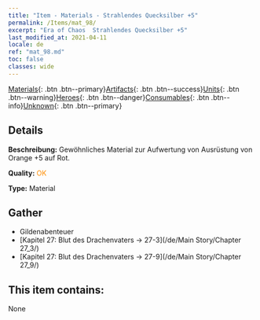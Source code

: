 ```yaml
---
title: "Item - Materials - Strahlendes Quecksilber +5"
permalink: /Items/mat_98/
excerpt: "Era of Chaos  Strahlendes Quecksilber +5"
last_modified_at: 2021-04-11
locale: de
ref: "mat_98.md"
toc: false
classes: wide
---
```

 [Materials](/de/Items/){: .btn .btn--primary}[Artifacts](/de/Items/Artifacts/){: .btn .btn--success}[Units](/de/Items/Units/){: .btn .btn--warning}[Heroes](/de/Items/Heroes/){: .btn .btn--danger}[Consumables](/de/Items/Consumables/){: .btn .btn--info}[Unknown](/de/Items/Unknown/){: .btn .btn--primary}

## Details
 **Beschreibung:** Gewöhnliches Material zur Aufwertung von Ausrüstung von Orange +5 auf Rot.

 **Quality:** <span style="color: #FF8C00">OK</span>

 **Type:** Material

## Gather

*    Gildenabenteuer 
*    [Kapitel 27: Blut des Drachenvaters -> 27-3](/de/Main Story/Chapter 27_3/) 
*    [Kapitel 27: Blut des Drachenvaters -> 27-9](/de/Main Story/Chapter 27_9/) 

## This item contains:

  None

